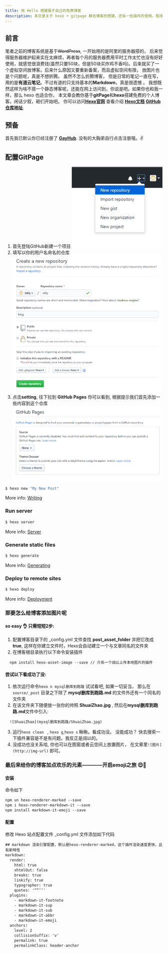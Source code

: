 ```yaml
---
title: 用 Hello 搭建属于自己的免费博客
description: 本文是关于 hexo + gitpage 静态博客的搭建，还有一些插件的使用。程序员怎么能没有自己博客呢！
---
```


## 前言
笔者之前的博客系统是基于~~WordPress~~, 一开始用的是阿里的服务器搭的， 后来觉得服务器维护起来实在太麻烦，再者每个月的服务器费用平时工作太忙也没有好好使用，就感觉很浪费钱(虽然只要50块，但是50块买炸鸡不香吗)。后来就买了一个虚拟空间放博客。后来什么原因又要重新备案，而且虚拟空间有限， 放图片也是个问题呢，真是不想折腾。
虽然不怎么折腾博客， 但是日常的笔记一直在写，用的是**有道云笔记**。不过有道的只支持基本的**Markdown**，真是很遗憾 。
我想既然这样为啥不搭一个静态博客呢，还能在网上访问到，你说是吧。如果你也和我一样，那么 hexo 也适合你， 本文章会教你基于**gitPage**和**hexo**搭建免费的个人博客。闲话少叙，砸们开始吧。
你可以访问[**Hexo官网**](https://hexo.io/) 查看介绍     [**Hexo文档**](https://hexo.io/docs/)  [**GitHub仓库地址**](https://github.com/hexojs/hexo/issues).
## 预备
首先我已默认你已经注册了 [**GayHub**](https://github.com). 没有的大胸弟自行点击注册哦。:v:


## 配置GitPage
1. 首先登陆GitHub新建一个项目
![new-repo](hello-world/new-repo.jpg)
2. 填写以你的用户名命名的仓库 
![new-blog](hello-world/new-blog.jpg)
3. 点击**setting**, 往下拉到 **GitHub Pages** 你可以看到, 根据提示我们首先添加一些内容到这个仓库
![git-page](hello-world/git-page.jpg)

``` bash
$ hexo new "My New Post"
```

More info: [Writing](https://hexo.io/docs/writing.html)

### Run server

``` bash
$ hexo server
```

More info: [Server](https://hexo.io/docs/server.html)

### Generate static files

``` bash
$ hexo generate
```

More info: [Generating](https://hexo.io/docs/generating.html)

### Deploy to remote sites

``` bash
$ hexo deploy
```

More info: [Deployment](https://hexo.io/docs/deployment.html)

### 那要怎么给博客添加图片呢
#### so easy 👌 只需短短2步:
1. 配置博客目录下的 _config.yml 文件查找 **post_asset_folder** 并把它改成**true**, 这样在你建立文件时，Hexo会自动建立一个与文章同名的文件夹
2. 在博客根目录执行以下命令安装插件
```
  npm install hexo-asset-image --save // 介系一个阔以上传本地图片的插件
```
#### 尝试以下看成功了没:
1. 依次运行命令`hexo n mysql删库到跑路` 试试看吧, 如果一切妥当， 那么在 `source/_post` 目录之下除了 **mysql删库到跑路.md** 的文件外还有一个同名的文件夹
2. 在该文件夹下随便放一张你的帅照 **ShuaiZhao.jpg** , 然后在**mysql删库到跑路.md**文件中引入:
```
  ![ShuaiZhao](mysql删库到跑路/ShuaiZhao.jpg)
```
3. 运行`hexo clean ` , `hexo g`,`hexo s` 瞅瞅。看成功没。 没能成功？ 快去搜索一下插件兼容是不是有问题。我反正是阔以的。   
4. 没成功也没关系哈, 你也可以在图窗或者云空间上放置图片， 在文章里`![图片](http://img-url)` 即可。

### 最后来给你的博客加点欢乐的元素————开启emoji之旅 😍🤣
#### 安装
命令如下
```
npm un hexo-renderer-marked --save
npm i hexo-renderer-markdown-it --save
npm install markdown-it-emoji --save
```
#### 配置
修改 Hexo 站点配置文件 _config.yml 文件添加如下代码
```
## markdown 渲染引擎配置，默认是hexo-renderer-marked，这个插件渲染速度更快，且有新特性
markdown:
  render:
    html: true
    xhtmlOut: false
    breaks: true
    linkify: true
    typographer: true
    quotes: '“”‘’'
  plugins:
    - markdown-it-footnote
    - markdown-it-sup
    - markdown-it-sub
    - markdown-it-abbr
    - markdown-it-emoji
  anchors:
    level: 2
    collisionSuffix: 'v'
    permalink: true
    permalinkClass: header-anchor
```

